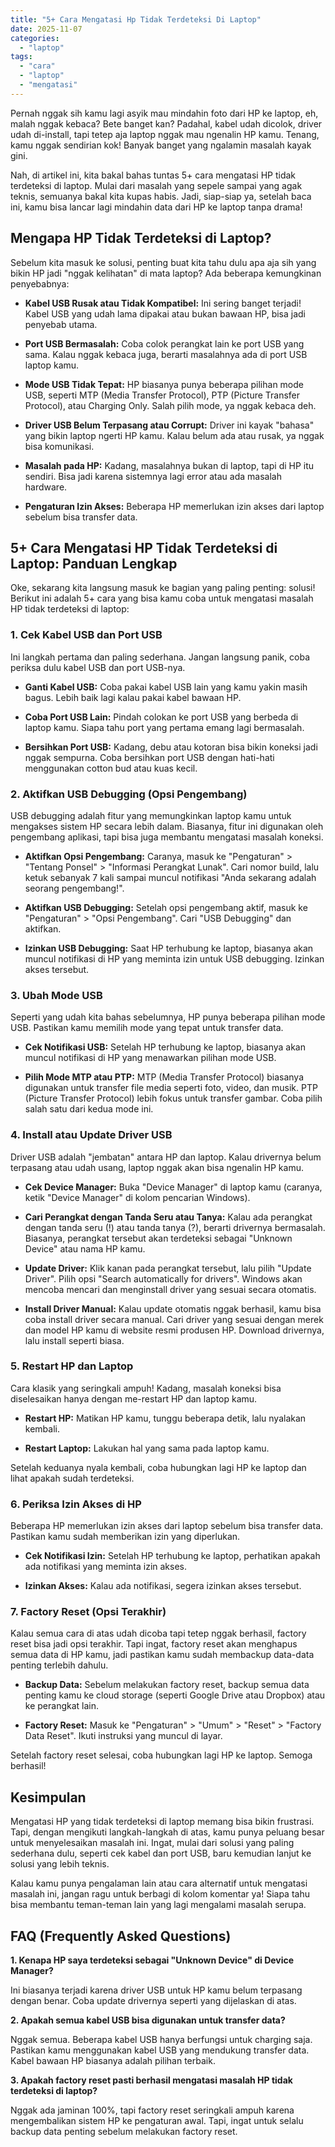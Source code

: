 ```yaml
---
title: "5+ Cara Mengatasi Hp Tidak Terdeteksi Di Laptop"
date: 2025-11-07
categories: 
  - "laptop"
tags: 
  - "cara"
  - "laptop"
  - "mengatasi"
---
```


Pernah nggak sih kamu lagi asyik mau mindahin foto dari HP ke laptop, eh, malah nggak kebaca? Bete banget kan? Padahal, kabel udah dicolok, driver udah di-install, tapi tetep aja laptop nggak mau ngenalin HP kamu. Tenang, kamu nggak sendirian kok! Banyak banget yang ngalamin masalah kayak gini.

Nah, di artikel ini, kita bakal bahas tuntas 5+ cara mengatasi HP tidak terdeteksi di laptop. Mulai dari masalah yang sepele sampai yang agak teknis, semuanya bakal kita kupas habis. Jadi, siap-siap ya, setelah baca ini, kamu bisa lancar lagi mindahin data dari HP ke laptop tanpa drama!

## Mengapa HP Tidak Terdeteksi di Laptop?

Sebelum kita masuk ke solusi, penting buat kita tahu dulu apa aja sih yang bikin HP jadi "nggak kelihatan" di mata laptop? Ada beberapa kemungkinan penyebabnya:

- **Kabel USB Rusak atau Tidak Kompatibel:** Ini sering banget terjadi! Kabel USB yang udah lama dipakai atau bukan bawaan HP, bisa jadi penyebab utama.
    
- **Port USB Bermasalah:** Coba colok perangkat lain ke port USB yang sama. Kalau nggak kebaca juga, berarti masalahnya ada di port USB laptop kamu.
    
- **Mode USB Tidak Tepat:** HP biasanya punya beberapa pilihan mode USB, seperti MTP (Media Transfer Protocol), PTP (Picture Transfer Protocol), atau Charging Only. Salah pilih mode, ya nggak kebaca deh.
    
- **Driver USB Belum Terpasang atau Corrupt:** Driver ini kayak "bahasa" yang bikin laptop ngerti HP kamu. Kalau belum ada atau rusak, ya nggak bisa komunikasi.
    
- **Masalah pada HP:** Kadang, masalahnya bukan di laptop, tapi di HP itu sendiri. Bisa jadi karena sistemnya lagi error atau ada masalah hardware.
    
- **Pengaturan Izin Akses:** Beberapa HP memerlukan izin akses dari laptop sebelum bisa transfer data.
    

## 5+ Cara Mengatasi HP Tidak Terdeteksi di Laptop: Panduan Lengkap

Oke, sekarang kita langsung masuk ke bagian yang paling penting: solusi! Berikut ini adalah 5+ cara yang bisa kamu coba untuk mengatasi masalah HP tidak terdeteksi di laptop:

### 1\. Cek Kabel USB dan Port USB

Ini langkah pertama dan paling sederhana. Jangan langsung panik, coba periksa dulu kabel USB dan port USB-nya.

- **Ganti Kabel USB:** Coba pakai kabel USB lain yang kamu yakin masih bagus. Lebih baik lagi kalau pakai kabel bawaan HP.
    
- **Coba Port USB Lain:** Pindah colokan ke port USB yang berbeda di laptop kamu. Siapa tahu port yang pertama emang lagi bermasalah.
    
- **Bersihkan Port USB:** Kadang, debu atau kotoran bisa bikin koneksi jadi nggak sempurna. Coba bersihkan port USB dengan hati-hati menggunakan cotton bud atau kuas kecil.
    

### 2\. Aktifkan USB Debugging (Opsi Pengembang)

USB debugging adalah fitur yang memungkinkan laptop kamu untuk mengakses sistem HP secara lebih dalam. Biasanya, fitur ini digunakan oleh pengembang aplikasi, tapi bisa juga membantu mengatasi masalah koneksi.

- **Aktifkan Opsi Pengembang:** Caranya, masuk ke "Pengaturan" > "Tentang Ponsel" > "Informasi Perangkat Lunak". Cari nomor build, lalu ketuk sebanyak 7 kali sampai muncul notifikasi "Anda sekarang adalah seorang pengembang!".
    
- **Aktifkan USB Debugging:** Setelah opsi pengembang aktif, masuk ke "Pengaturan" > "Opsi Pengembang". Cari "USB Debugging" dan aktifkan.
    
- **Izinkan USB Debugging:** Saat HP terhubung ke laptop, biasanya akan muncul notifikasi di HP yang meminta izin untuk USB debugging. Izinkan akses tersebut.
    

### 3\. Ubah Mode USB

Seperti yang udah kita bahas sebelumnya, HP punya beberapa pilihan mode USB. Pastikan kamu memilih mode yang tepat untuk transfer data.

- **Cek Notifikasi USB:** Setelah HP terhubung ke laptop, biasanya akan muncul notifikasi di HP yang menawarkan pilihan mode USB.
    
- **Pilih Mode MTP atau PTP:** MTP (Media Transfer Protocol) biasanya digunakan untuk transfer file media seperti foto, video, dan musik. PTP (Picture Transfer Protocol) lebih fokus untuk transfer gambar. Coba pilih salah satu dari kedua mode ini.
    

### 4\. Install atau Update Driver USB

Driver USB adalah "jembatan" antara HP dan laptop. Kalau drivernya belum terpasang atau udah usang, laptop nggak akan bisa ngenalin HP kamu.

- **Cek Device Manager:** Buka "Device Manager" di laptop kamu (caranya, ketik "Device Manager" di kolom pencarian Windows).
    
- **Cari Perangkat dengan Tanda Seru atau Tanya:** Kalau ada perangkat dengan tanda seru (!) atau tanda tanya (?), berarti drivernya bermasalah. Biasanya, perangkat tersebut akan terdeteksi sebagai "Unknown Device" atau nama HP kamu.
    
- **Update Driver:** Klik kanan pada perangkat tersebut, lalu pilih "Update Driver". Pilih opsi "Search automatically for drivers". Windows akan mencoba mencari dan menginstall driver yang sesuai secara otomatis.
    
- **Install Driver Manual:** Kalau update otomatis nggak berhasil, kamu bisa coba install driver secara manual. Cari driver yang sesuai dengan merek dan model HP kamu di website resmi produsen HP. Download drivernya, lalu install seperti biasa.
    

### 5\. Restart HP dan Laptop

Cara klasik yang seringkali ampuh! Kadang, masalah koneksi bisa diselesaikan hanya dengan me-restart HP dan laptop kamu.

- **Restart HP:** Matikan HP kamu, tunggu beberapa detik, lalu nyalakan kembali.
    
- **Restart Laptop:** Lakukan hal yang sama pada laptop kamu.
    

Setelah keduanya nyala kembali, coba hubungkan lagi HP ke laptop dan lihat apakah sudah terdeteksi.

### 6\. Periksa Izin Akses di HP

Beberapa HP memerlukan izin akses dari laptop sebelum bisa transfer data. Pastikan kamu sudah memberikan izin yang diperlukan.

- **Cek Notifikasi Izin:** Setelah HP terhubung ke laptop, perhatikan apakah ada notifikasi yang meminta izin akses.
    
- **Izinkan Akses:** Kalau ada notifikasi, segera izinkan akses tersebut.
    

### 7\. Factory Reset (Opsi Terakhir)

Kalau semua cara di atas udah dicoba tapi tetep nggak berhasil, factory reset bisa jadi opsi terakhir. Tapi ingat, factory reset akan menghapus semua data di HP kamu, jadi pastikan kamu sudah membackup data-data penting terlebih dahulu.

- **Backup Data:** Sebelum melakukan factory reset, backup semua data penting kamu ke cloud storage (seperti Google Drive atau Dropbox) atau ke perangkat lain.
    
- **Factory Reset:** Masuk ke "Pengaturan" > "Umum" > "Reset" > "Factory Data Reset". Ikuti instruksi yang muncul di layar.
    

Setelah factory reset selesai, coba hubungkan lagi HP ke laptop. Semoga berhasil!

## Kesimpulan

Mengatasi HP yang tidak terdeteksi di laptop memang bisa bikin frustrasi. Tapi, dengan mengikuti langkah-langkah di atas, kamu punya peluang besar untuk menyelesaikan masalah ini. Ingat, mulai dari solusi yang paling sederhana dulu, seperti cek kabel dan port USB, baru kemudian lanjut ke solusi yang lebih teknis.

Kalau kamu punya pengalaman lain atau cara alternatif untuk mengatasi masalah ini, jangan ragu untuk berbagi di kolom komentar ya! Siapa tahu bisa membantu teman-teman lain yang lagi mengalami masalah serupa.

## FAQ (Frequently Asked Questions)

**1\. Kenapa HP saya terdeteksi sebagai "Unknown Device" di Device Manager?**

Ini biasanya terjadi karena driver USB untuk HP kamu belum terpasang dengan benar. Coba update drivernya seperti yang dijelaskan di atas.

**2\. Apakah semua kabel USB bisa digunakan untuk transfer data?**

Nggak semua. Beberapa kabel USB hanya berfungsi untuk charging saja. Pastikan kamu menggunakan kabel USB yang mendukung transfer data. Kabel bawaan HP biasanya adalah pilihan terbaik.

**3\. Apakah factory reset pasti berhasil mengatasi masalah HP tidak terdeteksi di laptop?**

Nggak ada jaminan 100%, tapi factory reset seringkali ampuh karena mengembalikan sistem HP ke pengaturan awal. Tapi, ingat untuk selalu backup data penting sebelum melakukan factory reset.
